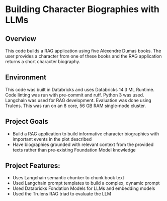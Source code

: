 # Building Character Biographies with LLMs

## Overview
This code builds a RAG application using five Alexendre Dumas books. The user provides a character from one of these books and the RAG application returns a short character biography.

## Environment
This code was built in Databricks and uses Databricks 14.3 ML Runtime. Code linting was run with pre-commit and ruff. Python 3 was used. Langchain was used for RAG development. Evaluation was done using Trulens. This was run on an 8 core, 56 GB RAM single-node cluster.

## Project Goals
- Build a RAG application to build informative character biographies with important events in the plot described
- Have biographies grounded with relevant context from the provided texts rather than pre-existing Foundation Model knowledge

## Project Features:
- Uses Langchain semantic chunker to chunk book text
- Used Langchain prompt templates to build a complex, dynamic prompt
- Used Databricks Fondation Models for LLMs and embedding models
- Used the Trulens RAG triad to evaluate the LLM